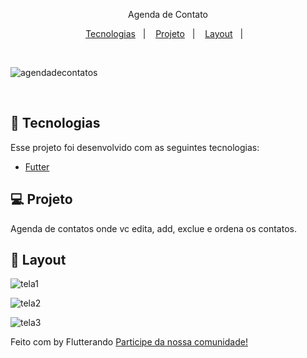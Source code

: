 <p align="center">Agenda de Contato</p>

<p align="center">
  <a href="#-tecnologias">Tecnologias</a>&nbsp;&nbsp;&nbsp;|&nbsp;&nbsp;&nbsp;
  <a href="#-projeto">Projeto</a>&nbsp;&nbsp;&nbsp;|&nbsp;&nbsp;&nbsp;
  <a href="#-layout">Layout</a>&nbsp;&nbsp;&nbsp;|&nbsp;&nbsp;&nbsp;
</p>

<br>

<!-- markdownlint-capture -->

![agendadecontatos](https://j.gifs.com/91kD3J.gif)



<br>

## 🚀 Tecnologias

Esse projeto foi desenvolvido com as seguintes tecnologias:

- [Futter](https://flutter.dev/)
  

## 💻 Projeto

Agenda de contatos onde vc edita, add, exclue e ordena os contatos.

## 🔖 Layout

![tela1](https://user-images.githubusercontent.com/64866875/104226253-47801980-5426-11eb-9187-db5d2b803592.png)

![tela2](https://user-images.githubusercontent.com/64866875/104226263-4a7b0a00-5426-11eb-8609-f52a359cbe9c.png)

![tela3](https://user-images.githubusercontent.com/64866875/104226283-4fd85480-5426-11eb-9bb1-d1443689fc11.png)




Feito com  by Flutterando  [Participe da nossa comunidade!](https://discord.com/channels/509072164666867753/733510869366996992)
